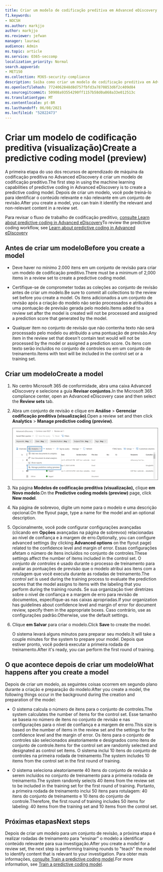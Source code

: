 ```yaml
---
title: Criar um modelo de codificação preditiva em Advanced eDiscovery
f1.keywords:
- NOCSH
ms.author: markjjo
author: markjjo
ms.reviewer: jefwan
manager: laurawi
audience: Admin
ms.topic: article
ms.service: O365-seccomp
localization_priority: Normal
search.appverid:
- MET150
ms.collection: M365-security-compliance
description: Saiba como criar um modelo de codificação preditiva em Advanced eDiscovery. Esta é a primeira etapa para usar os recursos de aprendizado de máquina no Advanced eDiscovery para ajudá-lo a identificar conteúdo relevante e não relevante em um conjunto de revisão.
ms.openlocfilehash: 7724062848d8d757fbfd3a7870853d6f2c409d84
ms.sourcegitcommit: 50908a93554290ff1157b58d0a868a33e012513c
ms.translationtype: MT
ms.contentlocale: pt-BR
ms.lasthandoff: 06/08/2021
ms.locfileid: "52822473"
---
```

# <a name="create-a-predictive-coding-model-preview"></a><span data-ttu-id="453c6-104">Criar um modelo de codificação preditiva (visualização)</span><span class="sxs-lookup"><span data-stu-id="453c6-104">Create a predictive coding model (preview)</span></span>

<span data-ttu-id="453c6-105">A primeira etapa do uso dos recursos de aprendizado de máquina da codificação preditiva no Advanced eDiscovery é criar um modelo de codificação preditivo.</span><span class="sxs-lookup"><span data-stu-id="453c6-105">The first step in using the machine learning capabilities of predictive coding in Advanced eDiscovery is to create a predictive coding model.</span></span> <span data-ttu-id="453c6-106">Depois de criar um modelo, você pode treiná-lo para identificar o conteúdo relevante e não relevante em um conjunto de revisão.</span><span class="sxs-lookup"><span data-stu-id="453c6-106">After you create a model, you can train it identify the relevant and non-relevant content in a review set.</span></span>

<span data-ttu-id="453c6-107">Para revisar o fluxo de trabalho de codificação preditivo, [consulte Learn about predictive coding in Advanced eDiscovery](predictive-coding-overview.md#the-predictive-coding-workflow)</span><span class="sxs-lookup"><span data-stu-id="453c6-107">To review the predictive coding workflow, see [Learn about predictive coding in Advanced eDiscovery ](predictive-coding-overview.md#the-predictive-coding-workflow)</span></span>

## <a name="before-you-create-a-model"></a><span data-ttu-id="453c6-108">Antes de criar um modelo</span><span class="sxs-lookup"><span data-stu-id="453c6-108">Before you create a model</span></span>

- <span data-ttu-id="453c6-109">Deve haver no mínimo 2.000 itens em um conjunto de revisão para criar um modelo de codificação preditivo.</span><span class="sxs-lookup"><span data-stu-id="453c6-109">There must be a minimum of 2,000 items in a review set to create a predictive coding model.</span></span>

- <span data-ttu-id="453c6-110">Certifique-se de comprometer todas as coleções ao conjunto de revisão antes de criar um modelo.</span><span class="sxs-lookup"><span data-stu-id="453c6-110">Be sure to commit all collections to the review set before you create a model.</span></span> <span data-ttu-id="453c6-111">Os itens adicionados a um conjunto de revisão após a criação do modelo não serão processados e atribuídos a uma pontuação de previsão gerada pelo modelo.</span><span class="sxs-lookup"><span data-stu-id="453c6-111">Items added to a review set after the model is created will not be processed and assigned a prediction score that generated by the model.</span></span>

- <span data-ttu-id="453c6-112">Qualquer item no conjunto de revisão que não contenha texto não será processado pelo modelo ou atribuído a uma pontuação de previsão.</span><span class="sxs-lookup"><span data-stu-id="453c6-112">Any item in the review set that doesn't contain text would will not be processed by the model or assigned a prediction score.</span></span> <span data-ttu-id="453c6-113">Os itens com texto serão incluídos no conjunto de controles ou em um conjunto de treinamento.</span><span class="sxs-lookup"><span data-stu-id="453c6-113">Items with text will be included in the control set or a training set.</span></span>

## <a name="create-a-model"></a><span data-ttu-id="453c6-114">Criar um modelo</span><span class="sxs-lookup"><span data-stu-id="453c6-114">Create a model</span></span>

1. <span data-ttu-id="453c6-115">No centro Microsoft 365 de conformidade, abra uma caixa Advanced eDiscovery e selecione a guia **Revisar conjuntos.**</span><span class="sxs-lookup"><span data-stu-id="453c6-115">In the Microsoft 365 compliance center, open an Advanced eDiscovery case and then select the **Review sets** tab.</span></span>

2. <span data-ttu-id="453c6-116">Abra um conjunto de revisão e clique em **Análise**  >  **Gerenciar codificação preditiva (visualização)**.</span><span class="sxs-lookup"><span data-stu-id="453c6-116">Open a review set and then click **Analytics** > **Manage predictive coding (preview)**.</span></span>

   ![Clique no menu suspenso Analisar no conjunto de revisão para ir para a página codificação preditiva](..\media\ManagePredictiveCoding.png)

3. <span data-ttu-id="453c6-118">Na página **Modelos de codificação preditiva (visualização),** clique **em Novo modelo**.</span><span class="sxs-lookup"><span data-stu-id="453c6-118">On the **Predictive coding models (preview)** page, click **New model**.</span></span>

4. <span data-ttu-id="453c6-119">Na página de sobrevoo, digite um nome para o modelo e uma descrição opcional.</span><span class="sxs-lookup"><span data-stu-id="453c6-119">On the flyout page, type a name for the model and an optional description.</span></span>

5. <span data-ttu-id="453c6-120">Opcionalmente, você pode configurar configurações avançadas (clicando em **Opções** avançadas na página de sobrevoo) relacionadas ao nível de confiança e à margem de erro.</span><span class="sxs-lookup"><span data-stu-id="453c6-120">Optionally, you can configure advanced settings (by clicking **Advanced options** on the flyout page) related to the confidence level and margin of error.</span></span> <span data-ttu-id="453c6-121">Essas configurações afetam o número de itens incluídos no conjunto de controles.</span><span class="sxs-lookup"><span data-stu-id="453c6-121">These settings affect the number of items included in the control set.</span></span> <span data-ttu-id="453c6-122">O *conjunto de controles* é usado durante o processo de treinamento para avaliar as pontuações de previsão que o modelo atribui aos itens com a rotulagem que você executa durante as rodadas de treinamento.</span><span class="sxs-lookup"><span data-stu-id="453c6-122">The *control set* is used during the training process to evaluate the prediction scores that the model assigns to items with the labeling that you perform during the training rounds.</span></span> <span data-ttu-id="453c6-123">Se sua organização tiver diretrizes sobre o nível de confiança e a margem de erro para revisão de documentos, especifique-as nas caixas apropriadas.</span><span class="sxs-lookup"><span data-stu-id="453c6-123">If your organization has guidelines about confidence level and margin of error for document review, specify them in the appropriate boxes.</span></span> <span data-ttu-id="453c6-124">Caso contrário, use as configurações padrão.</span><span class="sxs-lookup"><span data-stu-id="453c6-124">Otherwise, use the default settings.</span></span>

6. <span data-ttu-id="453c6-125">Clique **em Salvar** para criar o modelo.</span><span class="sxs-lookup"><span data-stu-id="453c6-125">Click **Save** to create the model.</span></span>

   <span data-ttu-id="453c6-126">O sistema levará alguns minutos para preparar seu modelo.</span><span class="sxs-lookup"><span data-stu-id="453c6-126">It will take a couple minutes for the system to prepare your model.</span></span> <span data-ttu-id="453c6-127">Depois que estiver pronto, você poderá executar a primeira rodada de treinamento.</span><span class="sxs-lookup"><span data-stu-id="453c6-127">After it's ready, you can perform the first round of training.</span></span>

## <a name="what-happens-after-you-create-a-model"></a><span data-ttu-id="453c6-128">O que acontece depois de criar um modelo</span><span class="sxs-lookup"><span data-stu-id="453c6-128">What happens after you create a model</span></span>

<span data-ttu-id="453c6-129">Depois de criar um modelo, as seguintes coisas ocorrem em segundo plano durante a criação e preparação do modelo:</span><span class="sxs-lookup"><span data-stu-id="453c6-129">After you create a model, the following things occur in the background during the creation and preparation of the model:</span></span>

- <span data-ttu-id="453c6-130">O sistema calcula o número de itens para o conjunto de controles.</span><span class="sxs-lookup"><span data-stu-id="453c6-130">The system calculates the number of items for the control set.</span></span> <span data-ttu-id="453c6-131">Esse tamanho se baseia no número de itens no conjunto de revisão e nas configurações para o nível de confiança e a margem de erro.</span><span class="sxs-lookup"><span data-stu-id="453c6-131">This size is based on the number of items in the review set and the settings for the confidence level and the margin of error.</span></span> <span data-ttu-id="453c6-132">Os itens para o conjunto de controles são selecionados aleatoriamente e designados como itens de conjunto de controle.</span><span class="sxs-lookup"><span data-stu-id="453c6-132">Items for the control set are randomly selected and designated as control set items.</span></span> <span data-ttu-id="453c6-133">O sistema inclui 10 itens do conjunto de controles na primeira rodada de treinamento.</span><span class="sxs-lookup"><span data-stu-id="453c6-133">The system includes 10 items from the control set in the first round of training.</span></span>

- <span data-ttu-id="453c6-134">O sistema seleciona aleatoriamente 40 itens do conjunto de revisão a serem incluídos no conjunto de treinamento para a primeira rodada de treinamento.</span><span class="sxs-lookup"><span data-stu-id="453c6-134">The system randomly selects 40 items from the review set to be included in the training set for the first round of training.</span></span> <span data-ttu-id="453c6-135">Portanto, a primeira rodada de treinamento inclui 50 itens para rotulagem: 40 itens do conjunto de treinamento e 10 itens do conjunto de controle.</span><span class="sxs-lookup"><span data-stu-id="453c6-135">Therefore, the first round of training includes 50 items for labeling: 40 items from the training set and 10 items from the control set.</span></span>

## <a name="next-steps"></a><span data-ttu-id="453c6-136">Próximas etapas</span><span class="sxs-lookup"><span data-stu-id="453c6-136">Next steps</span></span>

<span data-ttu-id="453c6-137">Depois de criar um modelo para um conjunto de revisão, a próxima etapa é realizar rodadas de treinamento para "ensinar" o modelo a identificar conteúdo relevante para sua investigação.</span><span class="sxs-lookup"><span data-stu-id="453c6-137">After you create a model for a review set, the next step is performing training rounds to "teach" the model to identify content that is relevant to your investigation.</span></span> <span data-ttu-id="453c6-138">Para obter mais informações, [consulte Train a predictive coding model](predictive-coding-train-model.md).</span><span class="sxs-lookup"><span data-stu-id="453c6-138">For more information, see [Train a predictive coding model](predictive-coding-train-model.md).</span></span>
